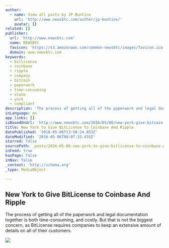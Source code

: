 ```yaml
---
author:
  - name: View all posts by JP Buntinx
    url: 'http://www.newsbtc.com/author/jp-buntinx/'
    avatar: {}
related: []
publisher:
  url: 'http://www.newsbtc.com'
  name: NEWSBTC
  favicon: 'https://s3.amazonaws.com/common-newsbtc/images/favicon.ico'
  domain: www.newsbtc.com
keywords:
  - bitlicense
  - coinbase
  - ripple
  - company
  - bitcoin
  - paperwork
  - time-consuming
  - state
  - york
  - compliant
description: 'The process of getting all of the paperwork and legal documentation together is both time-consuming, and costly. But that is not the biggest concern, as BitLicense requires companies to keep an extensive amount of details on all of their customers.'
inLanguage: en
app_links: []
isBasedOnUrl: 'http://www.newsbtc.com/2016/05/06/new-york-give-bitcoin-license-coinbase-ripple/'
title: New York to Give BitLicense to Coinbase And Ripple
datePublished: '2016-05-06T13:58:24.853Z'
dateModified: '2016-05-06T08:07:33.435Z'
starred: false
sourcePath: _posts/2016-05-06-new-york-to-give-bitlicense-to-coinbase-and-ripple.md
inFeed: true
hasPage: false
inNav: false
_context: 'http://schema.org'
_type: MediaObject

---
```

<article style=""><h1>New York to Give BitLicense to Coinbase And Ripple</h1><p>The process of getting all of the paperwork and legal documentation together is both time-consuming, and costly. But that is not the biggest concern, as BitLicense requires companies to keep an extensive amount of details on all of their customers.</p><img src="http://s3.amazonaws.com/main-newsbtc-images/2016/05/06081504/BitLicense.jpg" /></article>